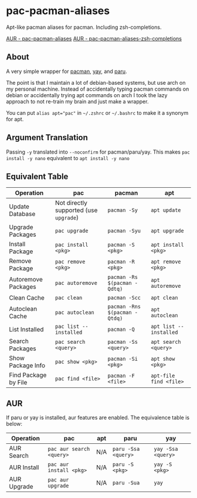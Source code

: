 # pac-pacman-aliases

Apt-like pacman aliases for pacman. Including zsh-completions.

[AUR - pac-pacman-aliases](https://aur.archlinux.org/packages/pac-pacman-aliases)
[AUR - pac-pacman-aliases-zsh-completions](https://aur.archlinux.org/packages/pac-pacman-aliases-zsh-completions)

## About

A very simple wrapper for [pacman](https://wiki.archlinux.org/title/pacman), [yay](https://github.com/Jguer/yay), and [paru](https://github.com/Morganamilo/paru).

The point is that I maintain a lot of debian-based systems, but use arch on my personal machine. Instead of accidentally typing pacman commands on debian or accidentally trying apt commands on arch I took the lazy approach to not re-train my brain and just make a wrapper.

You can put `alias apt="pac"` in `~/.zshrc` or `~/.bashrc` to make it a synonym for apt.

## Argument Translation

Passing `-y` translated into `--noconfirm` for pacman/paru/yay. This makes `pac install -y nano` equivalent to `apt install -y nano`

## Equivalent Table

| Operation          | pac                           | pacman                  | apt                     |
|--------------------|-------------------------------|-------------------------|-------------------------|
| Update Database    | Not directly supported (use `upgrade`) | `pacman -Sy`            | `apt update`            |
| Upgrade Packages   | `pac upgrade`                 | `pacman -Syu`           | `apt upgrade`           |
| Install Package    | `pac install <pkg>`           | `pacman -S <pkg>`       | `apt install <pkg>`     |
| Remove Package     | `pac remove <pkg>`            | `pacman -R <pkg>`       | `apt remove <pkg>`      |
| Autoremove Packages| `pac autoremove`              | `pacman -Rs $(pacman -Qdtq)` | `apt autoremove`     |
| Clean Cache        | `pac clean`                   | `pacman -Scc`           | `apt clean`             |
| Autoclean Cache    | `pac autoclean`               | `pacman -Rns $(pacman -Qtdq)`  | `apt autoclean`         |
| List Installed     | `pac list --installed`          | `pacman -Q`             | `apt list --installed`  |
| Search Packages    | `pac search <query>`          | `pacman -Ss <query>`    | `apt search <query>`    |
| Show Package Info  | `pac show <pkg>`              | `pacman -Si <pkg>`      | `apt show <pkg>`        |
| Find Package by File | `pac find <file>`            | `pacman -F <file>`      | `apt-file find <file>`|

## AUR

If paru or yay is installed, aur features are enabled. The equivalence table is below:

| Operation      | pac                       | apt | paru                   | yay                   |
|----------------|---------------------------|-----|------------------------|-----------------------|
| AUR Search     | `pac aur search <query>`  | N/A | `paru -Ssa <query>`     | `yay -Ssa <query>`     |
| AUR Install    | `pac aur install <pkg>`   | N/A | `paru -S <pkg>`        | `yay -S <pkg>`        |
| AUR Upgrade    | `pac aur upgrade`         | N/A | `paru -Sua`  | `yay`  |


